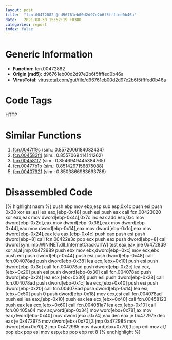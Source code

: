```yaml
---
layout: post
title:  "fcn.00472882 @ d96761eb00d2d97e2b6f5ffffed0b46a"
date:   2021-08-30 15:52:19 +0300
categories: report
index: false
---
```


# Generic Information
- **Function:** fcn.00472882
- **Origin (md5):** d96761eb00d2d97e2b6f5ffffed0b46a
- **VirusTotal:** [virustotal.com/gui/file/d96761eb00d2d97e2b6f5ffffed0b46a][virustotal_ref]

# Code Tags
<span class="tag" id="HTTP">HTTP</span>


# Similar Functions

1. [fcn.0047ff9c][similar_1_ref] (sim.: 0.8572006184082434)
2. [fcn.004583f4][similar_2_ref] (sim.: 0.8557069414141262)
3. [fcn.004581f7][similar_3_ref] (sim.: 0.8546949445384765)
4. [fcn.00477b1b][similar_4_ref] (sim.: 0.8514297156875088)
5. [fcn.00407921][similar_5_ref] (sim.: 0.8503866983693786)


# Disassembled Code

{% highlight nasm %}
push ebp
mov ebp,esp
sub esp,0x4c
push esi
push 0x38
xor esi,esi
lea eax,[ebp-0x48]
push esi
push eax
call fcn.00423020
xor eax,eax
mov dword[ebp-0x4c],0x7c
inc eax
add esp,0xc
mov dword[ebp-0x2c],eax
mov dword[ebp-0x38],eax
mov dword[ebp-0x44],eax
mov dword[ebp-0x14],eax
mov dword[ebp-0x1c],eax
mov dword[ebp-0x24],eax
lea eax,[ebp-0x4c]
push eax
push esi
push dword[ebp+8]
call fcn.00422e3c
pop ecx
push eax
push dword[ebp+8]
call dword[sym.imp.WININET.dll_InternetCrackUrlW]
test eax,eax
jne 0x4728d9
xor al,al
jmp 0x472989
push ebx
mov ebx,dword[ebp+0xc]
mov ecx,ebx
push edi
push dword[ebp-0x44]
push esi
push dword[ebp-0x48]
call fcn.004078ad
push dword[ebp-0x38]
lea ecx,[ebx+0x10]
push esi
push dword[ebp-0x3c]
call fcn.004078ad
push dword[ebp-0x2c]
lea ecx,[ebx+0x20]
push esi
push dword[ebp-0x30]
call fcn.004078ad
push dword[ebp-0x24]
lea ecx,[ebx+0x30]
push esi
push dword[ebp-0x28]
call fcn.004078ad
push dword[ebp-0x1c]
lea ecx,[ebx+0x40]
push esi
push dword[ebp-0x20]
call fcn.004078ad
push dword[ebp-0x14]
lea esi,[ebx+0x50]
push 0
push dword[ebp-0x18]
mov ecx,esi
call fcn.004078ad
push esi
lea eax,[ebp-0x10]
push eax
lea ecx,[ebx+0x40]
call fcn.00458123
push eax
lea ecx,[ebx+0x60]
call fcn.004081a7
lea ecx,[ebp-0x10]
call fcn.00405a64
mov ax,word[ebp-0x34]
mov word[ebx+0x78],ax
mov eax,dword[ebp-0x40]
mov dword[ebx+0x74],eax
dec eax
je 0x47297e
dec eax
je 0x472975
mov dword[ebx+0x70],3
jmp 0x472985
mov dword[ebx+0x70],2
jmp 0x472985
mov dword[ebx+0x70],1
pop edi
mov al,1
pop ebx
pop esi
mov esp,ebp
pop ebp
ret 8
{% endhighlight %}


[similar_1_ref]: /report/fcn.0047ff9c@d96761eb00d2d97e2b6f5ffffed0b46a
[similar_2_ref]: /report/fcn.004583f4@d96761eb00d2d97e2b6f5ffffed0b46a
[similar_3_ref]: /report/fcn.004581f7@d96761eb00d2d97e2b6f5ffffed0b46a
[similar_4_ref]: /report/fcn.00477b1b@d96761eb00d2d97e2b6f5ffffed0b46a
[similar_5_ref]: /report/fcn.00407921@44e1ffcf4e71f4505c09d520fd75f1e4
[virustotal_ref]: https://www.virustotal.com/gui/file/d96761eb00d2d97e2b6f5ffffed0b46a